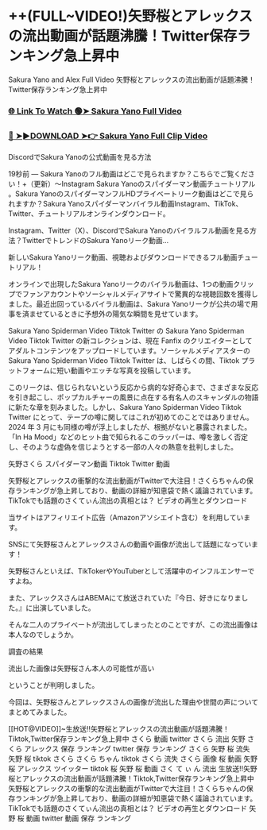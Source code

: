 # ++(FULL~VIDEO!)矢野桜とアレックスの流出動画が話題沸騰！Twitter保存ランキング急上昇中

Sakura Yano and Alex Full Video 矢野桜とアレックスの流出動画が話題沸騰！Twitter保存ランキング急上昇中

### [🌐 Link To Watch 🟢➤ Sakura Yano Full Video](https://www.postzo.store/leaked-video?Sakura)

### [🔴 ➤►DOWNLOAD ➤👉 Sakura Yano Full Clip Video](https://www.postzo.store/leaked-video?Sakura)

DiscordでSakura Yanoの公式動画を見る方法

19秒前 — Sakura Yanoのフル動画はどこで見られますか？こちらでご覧ください！+（更新）〜Instagram Sakura Yanoのスパイダーマン動画チュートリアル​。Sakura YanoのスパイダーマンフルHDプライベートリーク動画はどこで見られますか？Sakura Yanoスパイダーマンバイラル動画Instagram、TikTok、Twitter、チュートリアルオンラインダウンロード。

Instagram、Twitter（X）、DiscordでSakura Yanoのバイラルフル動画を見る方法？TwitterでトレンドのSakura Yanoリーク動画...

新しいSakura Yanoリーク動画、視聴およびダウンロードできるフル動画チュートリアル！

オンラインで出現したSakura Yanoリークのバイラル動画は、1つの動画クリップでファンアカウントやソーシャルメディアサイトで驚異的な視聴回数を獲得しました。最近出回っているバイラル動画は、Sakura Yanoリークが公共の場で用事を済ませているときに予想外の陽気な瞬間を見せています。

Sakura Yano Spiderman Video Tiktok Twitter の Sakura Yano Spiderman Video Tiktok Twitter の新コレクションは、現在 Fanfix のクリエイターとしてアダルトコンテンツをアップロードしています。ソーシャルメディアスターの Sakura Yano Spiderman Video Tiktok Twitter は、しばらくの間、Tiktok プラットフォームに短い動画やエッチな写真を投稿しています。

このリークは、信じられないという反応から病的な好奇心まで、さまざまな反応を引き起こし、ポップカルチャーの風景に点在する有名人のスキャンダルの物語に新たな章を刻みました。しかし、Sakura Yano Spiderman Video Tiktok Twitter にとって、テープの噂に関してはこれが初めてのことではありません。2024 年 3 月にも同様の噂が浮上しましたが、根拠がないと暴露されました。「In Ha Mood」などのヒット曲で知られるこのラッパーは、噂を激しく否定し、そのような虚偽を信じようとする一部の人々の熱意を批判しました。

矢野さくら スパイダーマン動画 Tiktok Twitter 動画

矢野桜とアレックスの衝撃的な流出動画がTwitterで大注目！さくらちゃんの保存ランキングが急上昇しており、動画の詳細が知恵袋で熱く議論されています。TikTokでも話題のさくてぃん流出の真相とは？ ビデオの再生とダウンロード

当サイトはアフィリエイト広告（Amazonアソシエイト含む）を利用しています。

SNSにて矢野桜さんとアレックスさんの動画や画像が流出して話題になっています！

矢野桜さんといえば、TikTokerやYouTuberとして活躍中のインフルエンサーですよね。

また、アレックスさんはABEMAにて放送されていた『今日、好きになりました。』に出演していました。

そんな二人のプライベートが流出してしまったとのことですが、この流出画像は本人なのでしょうか。

調査の結果

流出した画像は矢野桜さん本人の可能性が高い

ということが判明しました。

今回は、矢野桜さんとアレックスさんの画像が流出した理由や世間の声についてまとめてみました。

[[HOT@VIDEO]]~生放送!!矢野桜とアレックスの流出動画が話題沸騰！Tiktok,Twitter保存ランキング急上昇中 さくら 動画 twitter さくら 流出 矢野 さくら アレックス 保存 ランキング twitter 保存 ランキング さくら 矢野 桜 流失 矢野 桜 tiktok さくら さくら ちゃん tiktok さくら 流失 さくら 画像 桜 動画 矢野 桜 アレックス ツイッター tiktok 桜 矢野 桜 動画 さく て ぃ ん 流出 生放送!!矢野桜とアレックスの流出動画が話題沸騰！Tiktok,Twitter保存ランキング急上昇中 矢野桜とアレックスの衝撃的な流出動画がTwitterで大注目！さくらちゃんの保存ランキングが急上昇しており、動画の詳細が知恵袋で熱く議論されています。TikTokでも話題のさくてぃん流出の真相とは？ ビデオの再生とダウンロード 矢野 桜 動画 twitter 動画 保存 ランキング
